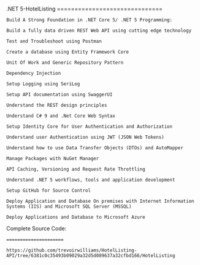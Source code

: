 .NET 5-HotelListing 
	==============================

	Build A Strong Foundation in .NET Core 5/ .NET 5 Programming:  

	Build a fully data driven REST Web API using cutting edge technology  

	Test and Troubleshoot using Postman  

	Create a database using Entity Framework Core  

	Unit Of Work and Generic Repository Pattern  

	Dependency Injection  

	Setup Logging using SeriLog  

	Setup API documentation using SwaggerUI  

	Understand the REST design principles  

	Understand C# 9 and .Net Core Web Syntax  

	Setup Identity Core for User Authentication and Authorization  

	Understand user Authentication using JWT (JSON Web Tokens)  

	Understand how to use Data Transfer Objects (DTOs) and AutoMapper 

	Manage Packages with NuGet Manager 

	API Caching, Versioning and Request Rate Throttling 

	Understand .NET 5 workflows, tools and application development 

	Setup GitHub for Source Control 

	Deploy Application and Database On premises with Internet Information Systems (IIS) and Microsoft SQL Server (MSSQL) 

	Deploy Applications and Database to Microsoft Azure 

Complete Source Code: 

	===================== 

	https://github.com/trevoirwilliams/HotelListing-API/tree/6381c0c35493b09029a32d5d089637a32cfbd166/HotelListing 
